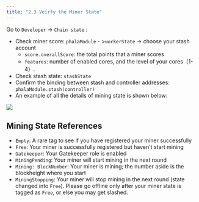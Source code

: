 ```yaml
---
title: "2.3 Veirfy the Miner State"
---
```


Go to `Developer` -> `Chain state` :

- Check miner score: `phalaModule` - >`workerState` -> choose your stash account
    - `score.overallScore`: the total points that a miner scores
    - `features`: number of enabled cores, and the level of your cores（1-4）.
- Check stash state: `stashState`
- Confirm the binding between stash and controller addresses: `phalaModule.stash(controller)`
- An example of all the details of mining state is shown below:

![](/images/docs/poc3/2.3.png)

## Mining State References

- `Empty`: A rare tag to see if you have registered your miner successfully
- `Free`: Your miner is successfully registered but haven't start mining
- `Gatekeeper`: Your Gatekeeper role is enabled
- `MiningPending`: Your miner will start mining in the next round
- `Mining: BlockNumber`: Your miner is mining; the number aside is the blockheight where you start
- `MiningStopping`: Your miner will stop mining in the next round (state changed into `Free`). Please go offline only after your miner state is tagged as `Free`, or else you may get slashed.
